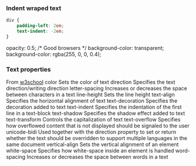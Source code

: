 ### Indent wraped text
```css
div {
    padding-left: 2em;
    text-indent: -2em;
}
```

opacity: 0.5;               /* Good browsers */
background-color: transparent;
background-color: rgba(255, 0, 0, 0.4);


### Text properties

From [w3school](https://www.w3schools.com/css/css_text.asp)
color   Sets the color of text
direction   Specifies the text direction/writing direction
letter-spacing  Increases or decreases the space between characters in a text
line-height   Sets the line height
text-align  Specifies the horizontal alignment of text
text-decoration   Specifies the decoration added to text
text-indent   Specifies the indentation of the first line in a text-block
text-shadow   Specifies the shadow effect added to text
text-transform  Controls the capitalization of text
text-overflow   Specifies how overflowed content that is not displayed should be signaled to the user
unicode-bidi  Used together with the direction property to set or return whether the text should be overridden to support multiple languages in the same document
vertical-align  Sets the vertical alignment of an element
white-space   Specifies how white-space inside an element is handled
word-spacing  Increases or decreases the space between words in a text
